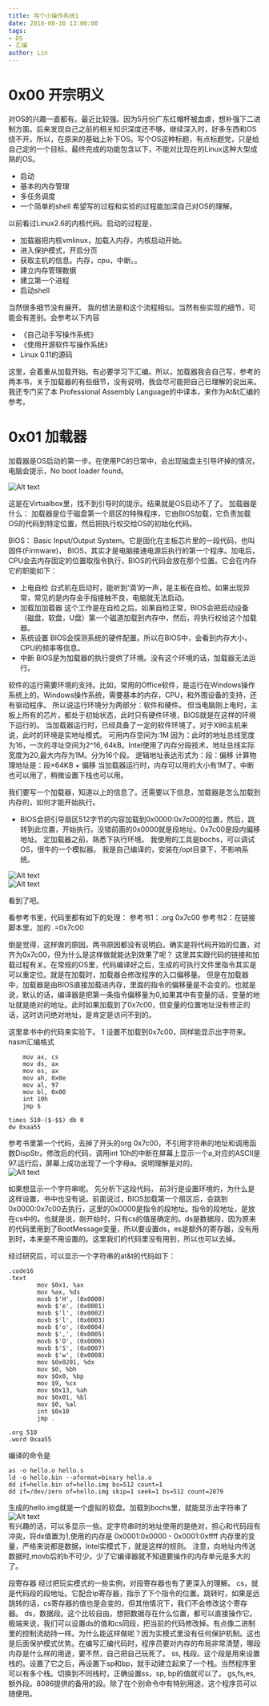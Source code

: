 ```yaml
---
title: 写个小操作系统1
date: 2018-08-10 13:00:00
tags:
- OS
- 汇编
author: Lin
---
```

# 0x00 开宗明义
对OS的兴趣一直都有。最近比较强。因为5月份广东红帽杯被血虐，想补强下二进制方面。后来发现自己之前的相关知识深度还不够，继续深入时，好多东西和OS绕不开。所以，在原来的基础上补下OS。写个OS这种标题，有点标题党，只是给自己定的一个目标。最终完成的功能包含以下，不能对比现在的Linux这种大型成熟的OS。
* 启动
* 基本的内存管理
* 多任务调度
* 一个简单的shell
希望写的过程和实验的过程能加深自己对OS的理解。

以前看过Linux2.6的内核代码。启动的过程是，
* 加载器把内核vmlinux，加载入内存，内核启动开始。
* 进入保护模式，开启分页
* 获取主机的信息。内存，cpu，中断。。
* 建立内存管理数据
* 建立第一个进程
* 启动shell
<!--more-->
当然很多细节没有展开。
我的想法是和这个流程相似。当然有些实现的细节，可能会有差别。会参考以下内容
* 《自己动手写操作系统》
* 《使用开源软件写操作系统》
* Linux 0.11的源码

这里，会着重从加载开始。有必要学习下汇编。所以，加载器我会自己写，参考的两本书，关于加载器的有些细节，没有说明，我会尽可能把自己已理解的说出来。我还专门买了本 Professional Assembly Language的中译本，来作为At&t汇编的参考。

# 0x01 加载器
加载器是OS启动的第一步。在使用PC的日常中，会出现磁盘主引导坏掉的情况，电脑会提示，No boot loader found。
  
![Alt text](/images/1530951823888.png)  

这是在Virtualbox里，找不到引导时的提示。结果就是OS启动不了了。
加载器是什么：
加载器是位于磁盘第一个扇区的特殊程序，它由BIOS加载，它负责加载OS的代码到特定位置，然后把执行权交给OS的初始化代码。

BIOS：
Basic Input/Output System。它是固化在主板芯片里的一段代码，也叫固件(Firmware)，
BIOS，其实才是电脑接通电源后执行的第一个程序。加电后，CPU会去内存固定的位置取指令执行，BIOS的代码会放在那个位置。它会在内存它的职能如下：
* 上电自检
 台式机在启动时，能听到‘滴’的一声，是主板在自检。如果出现异常，常见的是内存金手指接触不良，电脑就无法启动。
* 加载加加载器
这个工作是在自检之后。如果自检正常，BIOS会把启动设备（磁盘，软盘，U盘）第一个磁道加载到内存中，然后，将执行权给这个加载器。
* 系统设置
BIOS会探测系统的硬件配置。所以在BIOS中，会看到内存大小，CPU的频率等信息。
* 中断
BIOS是为加载器的执行提供了环境。没有这个环境的话，加载器无法运行。

软件的运行需要环境的支持。比如，常用的Office软件，是运行在Windows操作系统上的。Windows操作系统，需要基本的内存，CPU，和外围设备的支持，还有驱动程序。
所以说运行环境分为两部分：软件和硬件。
但当电脑刚上电时，主板上所有的芯片，都处于初始状态，此时只有硬件环境，BIOS就是在这样的环境下运行的。
当加载器运行时，已经具备了一定的软件环境了。对于X86主机来说，此时的环境是实地址模式。
可用内存空间为:1M
因为：此时的地址总线宽度为16，一次的寻址空间为2^16, 64kB。Intel使用了内存分段技术，地址总线实际宽度为20,最大内存为1M。分为16个段。
逻辑地址表达形式为：段：偏移
计算物理地址是：段×64KB + 偏移
当加载器运行时，内存可以用的大小有1M了。中断也可以用了，稍微设置下栈也可以用。

我们要写一个加载器，知道以上的信息了。还需要以下信息，加载器是怎么加载到内存的，如何才能开始执行。

* BIOS会把引导扇区512字节的内容加载到0x0000:0x7c00的位置，然后，跳转到此位置，开始执行。没错前面的0x0000就是段地址。0x7c00是段内偏移地址。
定加载器之前，熟悉下执行环境。
我使用的工具是bochs，可以调试OS，很牛的一个模拟器。
我是自己编译的，安装在/opt目录下，不影响系统。
  
![Alt text](/images/1530955947696.png)  
![Alt text](/images/1530955971227.png)  



看到了吧。

看参考书里，代码里都有如下的处理：
参考书1：.org 0x7c00
参考书2：在链接脚本里，加的 .=0x7c00

倒是觉得，这样做的原因，两书原因都没有说明白。确实是将代码开始的位置，对齐为0x7c00，但为什么是这样做就能达到效果了呢？
这里其实跟代码的链接和加载过程有关。在常规的OS里，代码编译好之后，生成的可执行文件里指令其实是可以重定位。就是在加载时，加载器会修改程序的入口偏移量。
但是在加载器中，加载器是由BIOS直接加载进内存，里面的指令的偏移量是不会变的。也就是说，默认的话，编译器是把第一条指令偏移量为0,如果其中有变量的话，变量的地址就是绝对的地址。此时如果加载到了0x7c00，但变量的位置地址没有修正的话，这时访问绝对地址，是肯定是访问不到的。

这里拿书中的代码来实验下。
1 设置不加载到0x7c00，同样能显示出字符来。nasm汇编格式
```
    mov ax, cs                                                                     
    mov ds, ax                                                                  
    mov es, ax                                                                  
    mov ah, 0x0e                                                                
    mov al, 97                                                                  
    mov bl, 0x00                                                                
    int 10h                                                                     
    jmp $                                                                       
                                                                                
times 510-($-$$) db 0                                                           
dw 0xaa55
```
参考书里第一个代码，去掉了开头的org 0x7c00，不引用字符串的地址和调用函数DispStr。修改后的代码，调用int 10h的中断在屏幕上显示一个a,对应的ASCII是97.运行后，屏幕上成功出现了一个字母a。说明理解是对的。  
![Alt text](/images/1530968051043.png)  


如果想显示一个字符串呢。
先分析下这段代码，
前3行是设置环境的，为什么是这样设置，书中也没有说。前面说过，BIOS加载第一个扇区后，会跳到0x0000:0x7c00去执行，这里的0x0000是指令的段地址。指令的段地址，是放在cs中的。也就是说，刚开始时，只有cs的值是确定的。ds是数据段，因为原来的代码里用到了BootMessage变量，所以要设置ds，es是额外的寄存器，没有用到时，本来是不用设置的。这里我们的代码里没有用到，所以也可以去掉。

经过研究后，可以显示一个字符串的at&t的代码如下：
```
.code16
.text
        mov $0x1, %ax
        mov %ax, %ds
        movb $'H', (0x0000)
        movb $'e', (0x0001)
        movb $'l', (0x0002)
        movb $'l', (0x0003)
        movb $'o', (0x0004)
        movb $',', (0x0005)
        movb $'O', (0x0006)
        movb $'S', (0x0007)
        movb $'w', (0x0008)
        mov $0x0201, %dx
        mov $0, %bh
        mov $0x0, %bp
        mov $9, %cx
        mov $0x13, %ah
        mov $0x01, %bl
        mov $0, %al
        int $0x10
        jmp .

.org 510 
.word 0xaa55
```
编译的命令是
```
as -o hello.o hello.s
ld -o hello.bin --oformat=binary hello.o
dd if=hello.bin of=hello.img bs=512 count=1
dd if=/dev/zero of=hello.img skip=1 seek=1 bs=512 count=2879
```
生成的hello.img就是一个虚拟的软盘。加载到bochs里，就能显示出字符串了  
![Alt text](/images/1531017963301.png)  
有兴趣的话，可以多显示一些。定字符串时的地址使用的是绝对，担心和代码段有冲突，将ds值置为1,使用的内存是
0x0001:0x0000 - 0x0001:0xffff
内存里的变量，严格来说都是数据，Intel实模式下，就是这样的规则。
注意，向地址内传送数据时,movb后的b不可少。少了它编译器就不知道要操作的内存单元是多大的了。

段寄存器
经过把玩实模式的一些实例，对段寄存器也有了更深入的理解。
cs，就是代码段的段地址。它配合ip寄存器，指示了下个指令的位置。跳转时，如果是远跳转的话，cs寄存器的值也是会变的，但其他情况下，我们不会修改这个寄存器。
ds，数据段。这个比较自由。想把数据存在什么位置，都可以直接操作它。极端来说，我们可以设置ds的值和cs同段，把当前的代码修改掉。有点像二进制里的控制流劫持一样。为什么能这样做呢？因为实模式里没有任何保护机制。这也是后面保护模式优势。在编写汇编代码时，程序员要对内存的布局非常清楚，哪段内存是什么样的用途，要不然，自己把自己玩死了。
ss, 栈段。这个段是用来设置栈的。设置了它之后，再设置下sp和bp，就手动建立起来了一个栈。当然程序里可以有多个栈。切换到不同栈时，正确设置ss，sp, bp的值就可以了。
gs,fs,es,额外段。8086提供的备用的段。除了在个别命令中有特别用途，这个程序员可以随便用。
